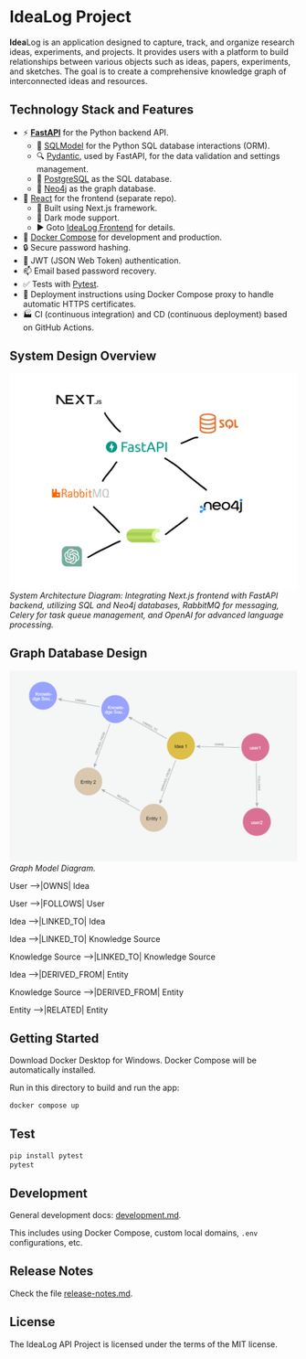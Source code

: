 # IdeaLog Project
**Idea**Log  is an application designed to capture, track, and organize research ideas, experiments, and projects. It provides users with a platform to build relationships between various objects such as ideas, papers, experiments, and sketches. The goal is to create a comprehensive knowledge graph of interconnected ideas and resources.

## Technology Stack and Features

- ⚡ [**FastAPI**](https://fastapi.tiangolo.com) for the Python backend API.
    - 🧰 [SQLModel](https://sqlmodel.tiangolo.com) for the Python SQL database interactions (ORM).
    - 🔍 [Pydantic](https://docs.pydantic.dev), used by FastAPI, for the data validation and settings management.
    - 💾 [PostgreSQL](https://www.postgresql.org) as the SQL database.
    - 🛜 [Neo4j](https://neo4j.com/) as the graph database.
- 🚀 [React](https://react.dev) for the frontend (separate repo).
    - 💃 Built using Next.js framework.
    - 🦇 Dark mode support.
    - ▶️ Goto [IdeaLog Frontend](https://github.com/patrykwoz/idealog-frontend) for details.
- 🐋 [Docker Compose](https://www.docker.com) for development and production.
- 🔒 Secure password hashing.
- 🔑 JWT (JSON Web Token) authentication.
- 📫 Email based password recovery.
- ✅ Tests with [Pytest](https://pytest.org).
- 🚢 Deployment instructions using Docker Compose proxy to handle automatic HTTPS certificates.
- 🏭 CI (continuous integration) and CD (continuous deployment) based on GitHub Actions.

## System Design Overview

![Components Diagram](img/SystemOverview.png)
*System Architecture Diagram: Integrating Next.js frontend with FastAPI backend, utilizing SQL and Neo4j databases, RabbitMQ for messaging, Celery for task queue management, and OpenAI for advanced language processing.*

## Graph Database Design

![Components Diagram](img/GraphModel.png)
*Graph Model Diagram.*

User -->|OWNS| Idea

User -->|FOLLOWS| User

Idea -->|LINKED_TO| Idea

Idea -->|LINKED_TO| Knowledge Source

Knowledge Source -->|LINKED_TO| Knowledge Source

Idea -->|DERIVED_FROM| Entity

Knowledge Source -->|DERIVED_FROM| Entity

Entity -->|RELATED| Entity

## Getting Started
Download Docker Desktop for Windows. Docker Compose will be automatically installed.

Run in this directory to build and run the app:

```
docker compose up
```

## Test
```
pip install pytest
pytest
```
## Development
General development docs: [development.md](./development.md).

This includes using Docker Compose, custom local domains, `.env` configurations, etc.

## Release Notes

Check the file [release-notes.md](./release-notes.md).

## License

The IdeaLog API Project is licensed under the terms of the MIT license.